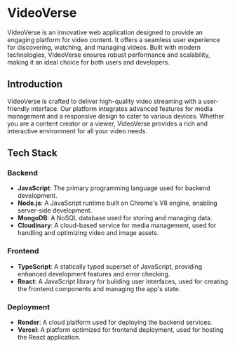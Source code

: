 # VideoVerse

VideoVerse is an innovative web application designed to provide an engaging platform for video content. It offers a seamless user experience for discovering, watching, and managing videos. Built with modern technologies, VideoVerse ensures robust performance and scalability, making it an ideal choice for both users and developers.

## Introduction

VideoVerse is crafted to deliver high-quality video streaming with a user-friendly interface. Our platform integrates advanced features for media management and a responsive design to cater to various devices. Whether you are a content creator or a viewer, VideoVerse provides a rich and interactive environment for all your video needs.

## Tech Stack

### Backend
- **JavaScript**: The primary programming language used for backend development.
- **Node.js**: A JavaScript runtime built on Chrome's V8 engine, enabling server-side development.
- **MongoDB**: A NoSQL database used for storing and managing data.
- **Cloudinary**: A cloud-based service for media management, used for handling and optimizing video and image assets.

### Frontend
- **TypeScript**: A statically typed superset of JavaScript, providing enhanced development features and error checking.
- **React**: A JavaScript library for building user interfaces, used for creating the frontend components and managing the app's state.

### Deployment
- **Render**: A cloud platform used for deploying the backend services.
- **Vercel**: A platform optimized for frontend deployment, used for hosting the React application.
